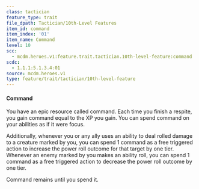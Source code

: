 ```yaml
---
class: tactician
feature_type: trait
file_dpath: Tactician/10th-Level Features
item_id: command
item_index: '01'
item_name: Command
level: 10
scc:
  - mcdm.heroes.v1:feature.trait.tactician.10th-level-feature:command
scdc:
  - 1.1.1:5.1.3.4:01
source: mcdm.heroes.v1
type: feature/trait/tactician/10th-level-feature
---
```


#### Command

You have an epic resource called command. Each time you finish a respite, you gain command equal to the XP you gain. You can spend command on your abilities as if it were focus.

Additionally, whenever you or any ally uses an ability to deal rolled damage to a creature marked by you, you can spend 1 command as a free triggered action to increase the power roll outcome for that target by one tier. Whenever an enemy marked by you makes an ability roll, you can spend 1 command as a free triggered action to decrease the power roll outcome by one tier.

Command remains until you spend it.
